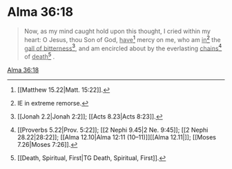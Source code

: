 # Alma 36:18

> Now, as my mind caught hold upon this thought, I cried within my heart: O Jesus, thou Son of God, <u>have</u>[^a] mercy on me, who am <u>in</u>[^b] the <u>gall of bitterness</u>[^c], and am encircled about by the everlasting <u>chains</u>[^d] of <u>death</u>[^e] .

[Alma 36:18](https://www.churchofjesuschrist.org/study/scriptures/bofm/alma/36?lang=eng&id=p18#p18)


[^a]: [[Matthew 15.22|Matt. 15:22]].  
[^b]: IE in extreme remorse.  
[^c]: [[Jonah 2.2|Jonah 2:2]]; [[Acts 8.23|Acts 8:23]].  
[^d]: [[Proverbs 5.22|Prov. 5:22]]; [[2 Nephi 9.45|2 Ne. 9:45]]; [[2 Nephi 28.22|28:22]]; [[Alma 12.10|Alma 12:11 (10–11)]][[Alma 12.11|]]; [[Moses 7.26|Moses 7:26]].  
[^e]: [[Death, Spiritual, First|TG Death, Spiritual, First]].  
